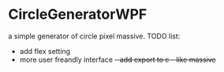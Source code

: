 # CircleGeneratorWPF
a simple generator of circle pixel massive. 
TODO list:
- add flex setting 
- more user freandly interface
~~- add export to c - like massive~~
